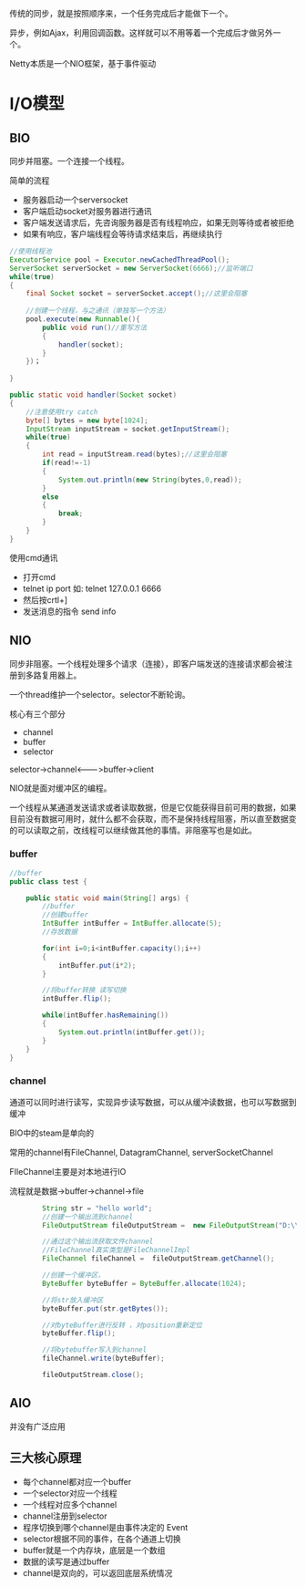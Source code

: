 传统的同步，就是按照顺序来，一个任务完成后才能做下一个。

异步，例如Ajax，利用回调函数。这样就可以不用等着一个完成后才做另外一个。

Netty本质是一个NIO框架，基于事件驱动





# I/O模型

## BIO

同步并阻塞。一个连接一个线程。

简单的流程

- 服务器启动一个serversocket
- 客户端启动socket对服务器进行通讯
- 客户端发送请求后，先咨询服务器是否有线程响应，如果无则等待或者被拒绝
- 如果有响应，客户端线程会等待请求结束后，再继续执行

```java
//使用线程池
ExecutorService pool = Executor.newCachedThreadPool();
ServerSocket serverSocket = new ServerSocket(6666);//监听端口
while(true)
{
    final Socket socket = serverSocket.accept();//这里会阻塞
    
    //创建一个线程，与之通讯（单独写一个方法）
    pool.execute(new Runnable(){
        public void run()//重写方法
        {
            handler(socket);
        }
    })；
    
}

public static void handler(Socket socket)
{
    //注意使用try catch
    byte[] bytes = new byte[1024];
    InputStream inputStream = socket.getInputStream();
    while(true)
    {
        int read = inputStream.read(bytes);//这里会阻塞
        if(read!=-1)
        {
            System.out.println(new String(bytes,0,read));
        }
        else
        {
            break;
        }
    }
}
```



使用cmd通讯

- 打开cmd
- telnet ip port 如: telnet 127.0.0.1 6666
- 然后按crtl+]
- 发送消息的指令 send info

## NIO

同步非阻塞。一个线程处理多个请求（连接），即客户端发送的连接请求都会被注册到多路复用器上。

一个thread维护一个selector。selector不断轮询。

核心有三个部分

- channel
- buffer
- selector

selector->channel<--->buffer->client

NIO就是面对缓冲区的编程。

 一个线程从某通道发送请求或者读取数据，但是它仅能获得目前可用的数据，如果目前没有数据可用时，就什么都不会获取，而不是保持线程阻塞，所以直至数据变的可以读取之前，改线程可以继续做其他的事情。非阻塞写也是如此。



### buffer

```java
//buffer
public class test {	

	public static void main(String[] args) {
		//buffer
		//创建buffer
		IntBuffer intBuffer = IntBuffer.allocate(5);
		//存放数据

		for(int i=0;i<intBuffer.capacity();i++)
		{
			intBuffer.put(i*2);
		}

		//将buffer转换 读写切换
		intBuffer.flip();

		while(intBuffer.hasRemaining())
		{
			System.out.println(intBuffer.get());
		}
	}
}

```

### channel

通道可以同时进行读写，实现异步读写数据，可以从缓冲读数据，也可以写数据到缓冲

BIO中的steam是单向的

常用的channel有FileChannel, DatagramChannel, serverSocketChannel

FIleChannel主要是对本地进行IO



流程就是数据->buffer->channel->file

```java
		String str = "hello world";
		//创建一个输出流到channel
		FileOutputStream fileOutputStream =  new FileOutputStream("D:\\Program Files\\vscodeForC++\\file01.txt");

		//通过这个输出流获取文件channel
		//FileChannel真实类型是FileChannelImpl
		FileChannel fileChannel =  fileOutputStream.getChannel();

		//创建一个缓冲区，
		ByteBuffer byteBuffer = ByteBuffer.allocate(1024);

		//将str放入缓冲区
		byteBuffer.put(str.getBytes());

		//对byteBuffer进行反转 ，对position重新定位
		byteBuffer.flip();

		//将bytebuffer写入到channel
		fileChannel.write(byteBuffer);

		fileOutputStream.close();
```







## AIO

并没有广泛应用



## 三大核心原理

- 每个channel都对应一个buffer
- 一个selector对应一个线程
- 一个线程对应多个channel
- channel注册到selector
- 程序切换到哪个channel是由事件决定的 Event
- selector根据不同的事件，在各个通道上切换
- buffer就是一个内存块，底层是一个数组
- 数据的读写是通过buffer
- channel是双向的，可以返回底层系统情况





